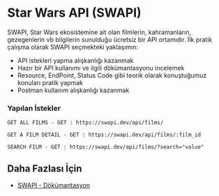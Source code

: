 Star Wars API (SWAPI) 
======
SWAPI, Star Wars ekosistemine ait olan filmlerin, kahramanların, gezegenlerin vb bilgilerin sunulduğu ücretsiz bir API ortamıdır. İlk pratik çalışma olarak SWAPI 
seçmekteki yaklaşımın:
- API istekleri yapma alışkanlığı kazanmak
- Hazır bir API kullanımı ve ilgili dökümantasyonu incelemek
- Resource, EndPoint, Status Code gibi teorik olarak konuştuğumuz konuları pratik yapmak
- Postman kullanım alışkanlığı kazanmak

### Yapılan İstekler
```
GET ALL FILMS - GET : https://swapi.dev/api/films/
```

```
GET A FILM DETAIL - GET : https://swapi.dev/api/films/:film_id
```

```
SEARCH FILM - GET : https://swapi.dev/api/films/?search="value"
```

## Daha Fazlası İçin
- [SWAPI - Dökümantasyon](https://swapi.dev/documentation)
